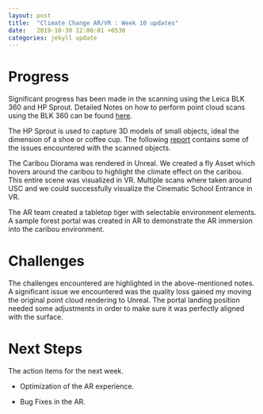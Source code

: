 ```yaml
---
layout: post
title:  "Climate Change AR/VR : Week 10 updates"
date:   2019-10-30 12:00:01 +0530
categories: jekyll update
---
```


# Progress
Significant progress has been made in the scanning using the Leica BLK 360 and HP Sprout.
Detailed Notes on how to perform point cloud scans using the BLK 360 can be found [here](https://docs.google.com/document/d/1hVOLvVp5R9FDLNbm_gxFJZ2TWoKyeJRA4KfMy_0f0yM/edit#heading=h.ob3ac5e4t1i7).

The HP Sprout is used to capture 3D models of small objects, ideal the dimension of a shoe or coffee cup. The following [report](https://docs.google.com/document/d/18Tmtqm_MXiLC3z9aFEos3ASYin1Fz-kYu0R6QUjvyNI/edit?usp=sharing) contains some of the issues encountered with the scanned objects. 

The Caribou Diorama was rendered in Unreal. We created a fly Asset which hovers around the caribou to highlight the climate effect on the caribou. This entire scene was visualized in VR. 
Multiple scans where taken around USC and we could successfully visualize the Cinematic School Entrance in VR. 

The AR team created a tabletop tiger with selectable environment elements. A sample forest portal was created in AR to demonstrate the AR immersion into the caribou environment. 

# Challenges
The challenges encountered are highlighted in the above-mentioned notes. A significant issue we encountered was the quality loss gained my moving the original point cloud rendering to Unreal. The portal landing position needed some adjustments in order to make sure it was perfectly aligned with the surface.  
# Next Steps

The action items for the next week.
 
- Optimization of the AR experience.

- Bug Fixes in the AR.

